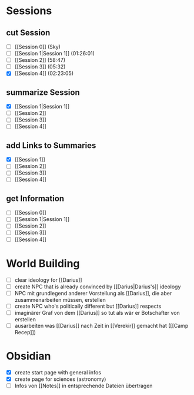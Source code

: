 # Sessions

## cut Session
- [ ] [[Session 0]] (Sky)
- [ ] [[Session 1|Session 1]] (01:26:01)
- [ ] [[Session 2]] (58:47)
- [ ] [[Session 3]] (05:32)
- [x] [[Session 4]] (02:23:05)

## summarize Session
- [x] [[Session 1|Session 1]]
- [ ] [[Session 2]]
- [ ] [[Session 3]]
- [ ] [[Session 4]]
## add Links to Summaries
- [x] [[Session 1]]
- [ ] [[Session 2]]
- [ ] [[Session 3]]
- [ ] [[Session 4]]
## get Information
- [ ] [[Session 0]]
- [ ] [[Session 1|Session 1]]
- [ ] [[Session 2]]
- [ ] [[Session 3]]
- [ ] [[Session 4]]
# World Building
- [ ] clear ideology for [[Darius]]
- [ ] create NPC that is already convinced by [[Darius|Darius's]] ideology
- [ ] NPC mit grundlegend anderer Vorstellung als [[Darius]], die aber zusammenarbeiten müssen, erstellen
- [ ] create NPC who's politically different but [[Darius]] respects
- [ ] imaginärer Graf von dem [[Darius]] so tut als wär er Botschafter von erstellen
- [ ] ausarbeiten was [[Darius]] nach Zeit in [[Verekir]] gemacht hat ([[Camp Recep]])
# Obsidian
- [x] create start page with general infos
- [x] create page for sciences (astronomy)
- [ ] Infos von [[Notes]] in entsprechende Dateien übertragen
